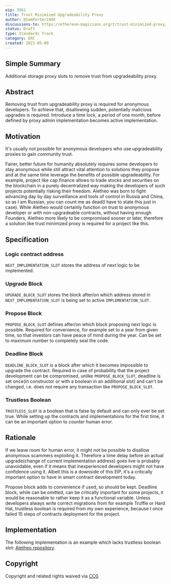 ```yaml
---
eip: 3561
title: Trust Minimized Upgradeability Proxy
author: @SamPorter1984
discussions-to: https://ethereum-magicians.org/t/trust-minimized-proxy/5742
status: Draft
type: Standards Track
category: ERC
created: 2021-05-09
---
```


## Simple Summary
Additional storage proxy slots to remove trust from upgradeability proxy.

## Abstract
Removing trust from upgradeability proxy is required for anonymous developers. To achieve that, disallowing sudden, potentially malicious upgrades is required. Introduce a time lock, a period of one month, before defined by proxy admin implementation becomes active implementation.

## Motivation
It's usually not possible for anonymous developers who use upgradeability proxies to gain community trust.

Fairer, better future for humanity absolutely requires some developers to stay anonymous while still attract vital attention to solutions they propose and at the same time leverage the benefits of possible upgradeability. For example, project like cap.finance allows to trade stocks and securities on the blockchain in a purely decentralized way making the developers of such projects potentially risking their freedom. Aletheo was born to fight advancing day by day surveillance and tools of control in Russia and China, so as I am Russian, you can count me as dead(I have to state this just in case). While Aletheo would certainly function on trust to anonymous developer or with non-upgradeable contracts, without having enough Founders, Aletheo more likely to be compromised sooner or later, therefore a solution like trust minimized proxy is required for a project like this.

## Specification

### Logic contract address

`NEXT_IMPLEMENTATION_SLOT` stores the address of next logic to be implemented.

### Upgrade Block

`UPGRADE_BLOCK_SLOT` stores the block after/on which address stored in `NEXT_IMPLEMENTATION_SLOT` is being set to active `IMPLEMENTATION_SLOT`.

### Propose Block

`PROPOSE_BLOCK_SLOT` defines after/on which block proposing next logic is possible. Required for convenience, for example set to a year from given time, so that investors can have peace of mind during the year. Can be set to maximum number to completely seal the code.

### Deadline Block
`DEADLINE_BLOCK_SLOT` is a block after which it becomes impossible to upgrade the contract. Required in case of probability that the project development can be compromised, unlike `PROPOSE_BLOCK_SLOT`, deadline is set once(in constructor or with a boolean in an additional slot) and can't be changed, i.e. does not require any transaction like `PROPOSE_BLOCK_SLOT`.

### Trustless Boolean
`TRUSTLESS_SLOT` is a boolean that is false by default and can only ever be set true. While setting up the contracts and implementations for the first time, it can be an important option to counter human error.

## Rationale

If we leave room for human error, it might not be possible to disallow anonymous scammers exploiting it. Therefore a time delay before an actual upgrade(change of current implementation address) goes live is probably unavoidable, even if it means that inexperienced developers might not have confidence using it. Albeit this is a downside of this EIP, it's a critically important option to have in smart contract development today.

Propose block adds to convenience if used, so should be kept. Deadline block, while can be omitted, can be critically important for some projects, it would be reasonable to rather keep it as a functional variable. Unless developers always write correct migrations from for example Truffle or Hard Hat, trustless boolean is required from my own experience, because I once failed 15 steps of contracts deployment for the project.


## Implementation
The following implementation is an example which lacks trustless boolean slot: [Aletheo repository](https://github.com/SamPorter1984/Aletheo/blob/e52a19fd4f012a3ec2edadf112c9fc6b5ff843e0/contracts/TrustMinimizedProxy.sol).

## Copyright
Copyright and related rights waived via [CC0](https://creativecommons.org/publicdomain/zero/1.0/).
